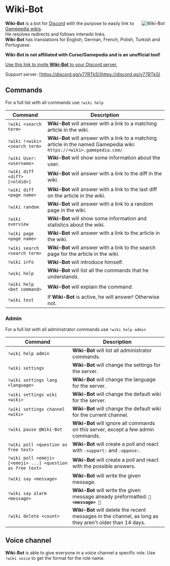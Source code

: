 # Wiki-Bot
<a href="https://discordbots.org/bot/461189216198590464"><img align="right" src="https://discordbots.org/api/widget/461189216198590464.svg" alt="Wiki-Bot"></a>
**Wiki-Bot** is a bot for [Discord](https://discordapp.com/) with the purpose to easily link to [Gamepedia wikis](https://www.gamepedia.com/).
<br>He resolves redirects and follows interwiki links.
<br>**Wiki-Bot** has translations for English, German, French, Polish, Turkish and Portuguese.

**Wiki-Bot is not affiliated with Curse/Gamepedia and is an unofficial tool!**

[Use this link to invite **Wiki-Bot** to your Discord server.](https://discordapp.com/oauth2/authorize?client_id=461189216198590464&permissions=268954689&scope=bot)

Support server: [https://discord.gg/v77RTk5](https://discord.gg/v77RTk5)

## Commands
For a full list with all commands use `!wiki help`

| Command | Description |
| --- | --- |
| `!wiki <search term>` | **Wiki-Bot** will answer with a link to a matching article in the wiki. |
| `!wiki !<wiki> <search term>` | **Wiki-Bot** will answer with a link to a matching article in the named Gamepedia wiki: `https://<wiki>.gamepedia.com/` |
| `!wiki User:<username>` | **Wiki-Bot** will show some information about the user. |
| `!wiki diff <diff> [<oldid>]` | **Wiki-Bot** will answer with a link to the diff in the wiki. |
| `!wiki diff <page name>` | **Wiki-Bot** will answer with a link to the last diff on the article in the wiki. |
| `!wiki random` | **Wiki-Bot** will answer with a link to a random page in the wiki. |
| `!wiki overview` | **Wiki-Bot** will show some information and statistics about the wiki. |
| `!wiki page <page name>` | **Wiki-Bot** will answer with a link to the article in the wiki. |
| `!wiki search <search term>` | **Wiki-Bot** will answer with a link to the search page for the article in the wiki. |
| `!wiki info` | **Wiki-Bot** will introduce himself. |
| `!wiki help` | **Wiki-Bot** will list all the commands that he understands. |
| `!wiki help <bot command>` | **Wiki-Bot** will explain the command. |
| `!wiki test` | If **Wiki-Bot** is active, he will answer! Otherwise not. |

### Admin
For a full list with all administrator commands use `!wiki help admin`

| Command | Description |
| --- | --- |
| `!wiki help admin` | **Wiki-Bot** will list all administrator commands. |
| `!wiki settings` | **Wiki-Bot** will change the settings for the server. |
| `!wiki settings lang <language>` | **Wiki-Bot** will change the language for the server. |
| `!wiki settings wiki <wiki>` | **Wiki-Bot** will change the default wiki for the server. |
| `!wiki settings channel <wiki>` | **Wiki-Bot** will change the default wiki for the current channel. |
| `!wiki pause @Wiki-Bot` | **Wiki-Bot** will ignore all commands on this server, except a few admin commands. |
| `!wiki poll <question as free text>` | **Wiki-Bot** will create a poll and react with `:support:` and `:oppose:`. |
| `!wiki poll <emoji> [<emoji> ...] <question as free text>` | **Wiki-Bot** will create a poll and react with the possible answers. |
| `!wiki say <message>` | **Wiki-Bot** will write the given message. |
| `!wiki say alarm <message>` | **Wiki-Bot** will write the given message already preformatted: **`🚨 <message> 🚨`** |
| `!wiki delete <count>` | **Wiki-Bot** will delete the recent messages in the channel, as long as they aren't older than 14 days. |

## Voice channel
**Wiki-Bot** is able to give everyone in a voice channel a specific role. Use `!wiki voice` to get the format for the role name.
